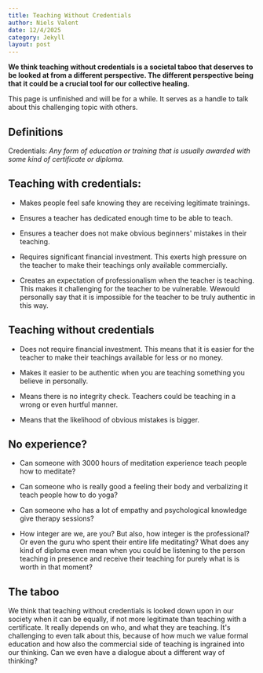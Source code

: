 ```yaml
---
title: Teaching Without Credentials
author: Niels Valent
date: 12/4/2025
category: Jekyll
layout: post
---
```


**We think teaching without credentials is a societal taboo that deserves to be looked at from a different perspective. The different perspective being that it could be a crucial tool for our collective healing.**

This page is unfinished and will be for a while. It serves as a handle to talk about this challenging topic with others.

## Definitions
Credentials: *Any form of education or training that is usually awarded with some kind of certificate or diploma.*

## Teaching with credentials:
- Makes people feel safe knowing they are receiving legitimate trainings.
- Ensures a teacher has dedicated enough time to be able to teach.
- Ensures a teacher does not make obvious beginners' mistakes in their teaching.

- Requires significant financial investment. This exerts high pressure on the teacher to make their teachings only available commercially. 
- Creates an expectation of professionalism when the teacher is teaching. This makes it challenging for the teacher to be vulnerable. Wewould personally say that it is impossible for the teacher to be truly authentic in this way. 

## Teaching without credentials
- Does not require financial investment. This means that it is easier for the teacher to make their teachings available for less or no money. 
- Makes it easier to be authentic when you are teaching something you believe in personally.

- Means there is no integrity check. Teachers could be teaching in a wrong or even hurtful manner.
- Means that the likelihood of obvious mistakes is bigger.

## No experience?
- Can someone with 3000 hours of meditation experience teach people how to meditate?
- Can someone who is really good a feeling their body and verbalizing it teach people how to do yoga?
- Can someone who has a lot of empathy and psychological knowledge give therapy sessions?

- How integer are we, are you? But also, how integer is the professional? Or even the guru who spent their entire life meditating? What does any kind of diploma even mean when you could be listening to the person teaching in presence and receive their teaching for purely what is is worth in that moment?

## The taboo
We think that teaching without credentials is looked down upon in our society when it can be equally, if not more legitimate than teaching with a certificate. It really depends on who, and what they are teaching. It's challenging to even talk about this, because of how much we value formal education and how also the commercial side of teaching is ingrained into our thinking. Can we even have a dialogue about a different way of thinking?